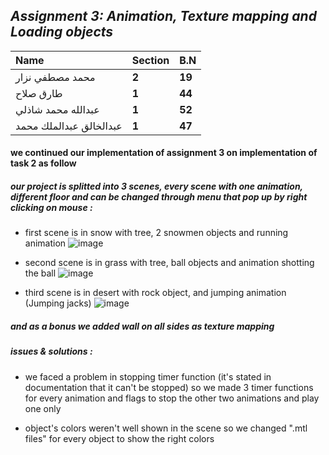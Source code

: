 ## *Assignment 3: Animation, Texture mapping and Loading objects*


|Name|Section|B.N|
| :- | :- | :- |
|محمد مصطفي نزار|**2**|**19**|
|طارق صلاح|**1**|**44**|
|عبدالله محمد شاذلي|**1**|**52**|
|عبدالخالق عبدالملك محمد|**1**|**47**|

#### we continued our implementation of assignment 3 on implementation of task 2 as follow


##### our project is splitted into 3 scenes, every scene with one animation, different floor and can be changed through menu that pop up by right clicking on mouse :

- first scene is in snow with tree, 2 snowmen objects and running animation
 ![image](https://user-images.githubusercontent.com/61363974/146650437-03e8a59c-5eb9-4b02-9e39-e0f7e7a4af00.png)


- second scene is in grass with tree, ball objects and animation shotting the ball
![image](https://user-images.githubusercontent.com/61363974/146650445-3d3cea3a-59ca-4512-b27a-df128cce546c.png)


- third scene is in desert with rock object, and jumping animation (Jumping jacks)
![image](https://user-images.githubusercontent.com/61363974/146650451-d7813940-5450-44e4-8513-6cbcb996f7fc.png)



##### and as a bonus we added wall on all sides as texture mapping


##### issues & solutions :

- we faced a problem in stopping timer function (it's stated in documentation that it can't be stopped) so we made 3 timer functions for every animation and flags to stop the other two animations and play one only

- object's colors weren't well shown in the scene so we changed ".mtl files" for every object to show the right colors
